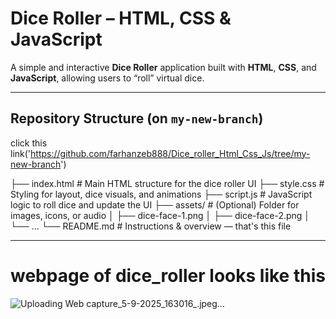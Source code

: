 # Dice Roller – HTML, CSS & JavaScript

A simple and interactive **Dice Roller** application built with **HTML**, **CSS**, and **JavaScript**, allowing users to “roll” virtual dice.

---

##  Repository Structure (on `my-new-branch`)
click this link('https://github.com/farhanzeb888/Dice_roller_Html_Css_Js/tree/my-new-branch')

├── index.html # Main HTML structure for the dice roller UI
├── style.css # Styling for layout, dice visuals, and animations
├── script.js # JavaScript logic to roll dice and update the UI
├── assets/ # (Optional) Folder for images, icons, or audio
│ ├── dice-face-1.png
│ ├── dice-face-2.png
│ └── ...
└── README.md # Instructions & overview — that's this file

---
# webpage of dice_roller looks like this
![Uploading Web capture_5-9-2025_163016_.jpeg…]()




